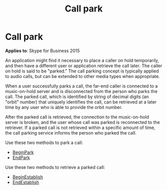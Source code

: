﻿---
title: Call park
TOCTitle: Call park
ms:assetid: 555e8378-4124-49d8-bada-08dc636bde33
ms:mtpsurl: https://msdn.microsoft.com/en-us/library/Dn466006(v=office.16)
ms:contentKeyID: 65239933
ms.date: 07/27/2015
mtps_version: v=office.16
---

# Call park

**Applies to**: Skype for Business 2015

An application might find it necessary to place a caller on hold temporarily, and then have a different user or application retrieve the call later. The caller on hold is said to be "parked." The call parking concept is typically applied to audio calls, but can be extended to other media types when appropriate. 

When a user successfully parks a call, the far-end caller is connected to a music-on-hold server and is disconnected from the person who parks the call. The parked call, which is identified by string of decimal digits (an "orbit" number) that uniquely identifies the call, can be retrieved at a later time by any user who is able to provide the orbit number. 

After the parked call is retrieved, the connection to the music-on-hold server is broken, and the user whose call was parked is reconnected to the retriever. If a parked call is not retrieved within a specific amount of time, the call parking service informs the person who parked the call.

Use these two methods to park a call: 

- [BeginPark](https://msdn.microsoft.com/en-us/library/hh384250\(v=office.16\))
- [EndPark](https://msdn.microsoft.com/en-us/library/hh349305\(v=office.16\))

Use these two methods to retrieve a parked call:

- [BeginEstablish](https://msdn.microsoft.com/en-us/library/hh349055\(v=office.16\))
- [EndEstablish](https://msdn.microsoft.com/en-us/library/hh349248\(v=office.16\))

